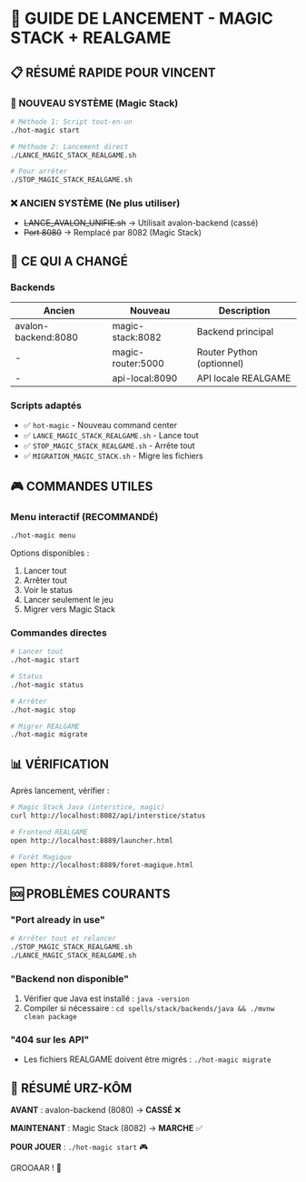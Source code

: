 # 🚀 GUIDE DE LANCEMENT - MAGIC STACK + REALGAME

## 📋 RÉSUMÉ RAPIDE POUR VINCENT

### 🎯 NOUVEAU SYSTÈME (Magic Stack)
```bash
# Méthode 1: Script tout-en-un
./hot-magic start

# Méthode 2: Lancement direct  
./LANCE_MAGIC_STACK_REALGAME.sh

# Pour arrêter
./STOP_MAGIC_STACK_REALGAME.sh
```

### ❌ ANCIEN SYSTÈME (Ne plus utiliser)
- ~~LANCE_AVALON_UNIFIE.sh~~ → Utilisait avalon-backend (cassé)
- ~~Port 8080~~ → Remplacé par 8082 (Magic Stack)

## 🔧 CE QUI A CHANGÉ

### Backends
| Ancien | Nouveau | Description |
|--------|---------|-------------|
| avalon-backend:8080 | magic-stack:8082 | Backend principal |
| - | magic-router:5000 | Router Python (optionnel) |
| - | api-local:8090 | API locale REALGAME |

### Scripts adaptés
- ✅ `hot-magic` - Nouveau command center
- ✅ `LANCE_MAGIC_STACK_REALGAME.sh` - Lance tout
- ✅ `STOP_MAGIC_STACK_REALGAME.sh` - Arrête tout
- ✅ `MIGRATION_MAGIC_STACK.sh` - Migre les fichiers

## 🎮 COMMANDES UTILES

### Menu interactif (RECOMMANDÉ)
```bash
./hot-magic menu
```
Options disponibles :
1. Lancer tout
2. Arrêter tout  
3. Voir le status
4. Lancer seulement le jeu
5. Migrer vers Magic Stack

### Commandes directes
```bash
# Lancer tout
./hot-magic start

# Status
./hot-magic status

# Arrêter
./hot-magic stop

# Migrer REALGAME
./hot-magic migrate
```

## 📊 VÉRIFICATION

Après lancement, vérifier :
```bash
# Magic Stack Java (interstice, magic)
curl http://localhost:8082/api/interstice/status

# Frontend REALGAME
open http://localhost:8889/launcher.html

# Forêt Magique
open http://localhost:8889/foret-magique.html
```

## 🆘 PROBLÈMES COURANTS

### "Port already in use"
```bash
# Arrêter tout et relancer
./STOP_MAGIC_STACK_REALGAME.sh
./LANCE_MAGIC_STACK_REALGAME.sh
```

### "Backend non disponible"
1. Vérifier que Java est installé : `java -version`
2. Compiler si nécessaire : `cd spells/stack/backends/java && ./mvnw clean package`

### "404 sur les API"
- Les fichiers REALGAME doivent être migrés : `./hot-magic migrate`

## 🐻 RÉSUMÉ URZ-KÔM

**AVANT** : avalon-backend (8080) → **CASSÉ** ❌

**MAINTENANT** : Magic Stack (8082) → **MARCHE** ✅

**POUR JOUER** : `./hot-magic start` 🎮

GROOAAR ! 🐻